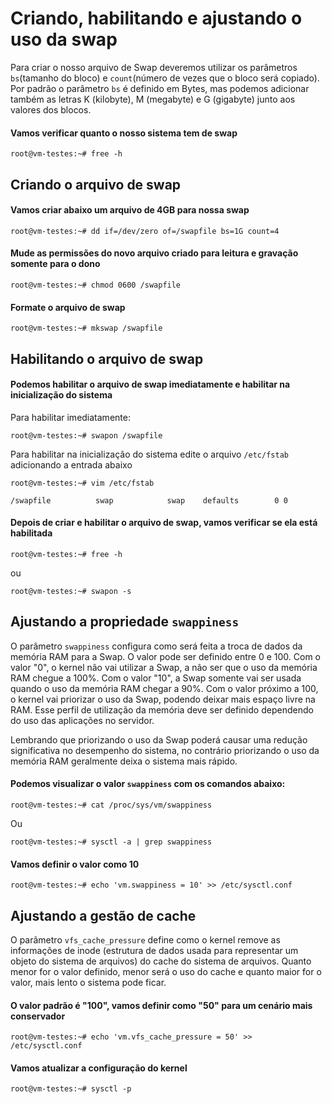 # Criando, habilitando e ajustando o uso da swap

Para criar o nosso arquivo de Swap deveremos utilizar os parâmetros `bs`(tamanho do bloco) e `count`(número de vezes que o bloco será copiado). Por padrão o parâmetro `bs` é definido em Bytes,  mas podemos adicionar também as letras K (kilobyte), M (megabyte) e G (gigabyte) junto aos valores dos blocos.

#### Vamos verificar quanto o nosso sistema tem de swap
`root@vm-testes:~# free -h`

## Criando o arquivo de swap

#### Vamos criar abaixo um arquivo de 4GB para nossa swap
`root@vm-testes:~# dd if=/dev/zero of=/swapfile bs=1G count=4`

#### Mude as permissões do novo arquivo criado para leitura e gravação somente para o dono
`root@vm-testes:~# chmod 0600 /swapfile`

#### Formate o arquivo de swap
`root@vm-testes:~# mkswap /swapfile`

## Habilitando o arquivo de swap

#### Podemos habilitar o arquivo de swap imediatamente e habilitar na inicialização do sistema
Para habilitar imediatamente:

`root@vm-testes:~# swapon /swapfile`

Para habilitar na inicialização do sistema edite o arquivo `/etc/fstab` adicionando a entrada abaixo

`root@vm-testes:~# vim /etc/fstab`
```
/swapfile          swap            swap    defaults        0 0
```

#### Depois de criar e habilitar o arquivo de swap, vamos verificar se ela está habilitada
`root@vm-testes:~# free -h`

ou

`root@vm-testes:~# swapon -s`

## Ajustando a propriedade `swappiness`

O parâmetro `swappiness` configura como será feita a troca de dados da memória RAM para a Swap. O valor pode ser definido entre 0 e 100. Com o valor "0", o kernel não vai utilizar a Swap, a não ser que o uso da memória RAM chegue a 100%. Com o valor "10", a Swap somente vai ser usada quando o uso da memória RAM chegar a 90%. Com o valor próximo a 100, o kernel vai priorizar o uso da Swap, podendo deixar mais espaço livre na RAM. Esse perfil de utilização da memória deve ser definido dependendo do uso das aplicações no servidor. 

Lembrando que priorizando o uso da Swap poderá causar uma redução significativa no desempenho do sistema, no contrário priorizando o uso da memória RAM geralmente deixa o sistema mais rápido.

#### Podemos visualizar o valor `swappiness` com os comandos abaixo:

`root@vm-testes:~# cat /proc/sys/vm/swappiness`

Ou

`root@vm-testes:~# sysctl -a | grep swappiness`

#### Vamos definir o valor como 10

`root@vm-testes:~# echo 'vm.swappiness = 10' >> /etc/sysctl.conf`

## Ajustando a gestão de cache

O parâmetro `vfs_cache_pressure` define como o kernel remove as informações de inode (estrutura de dados usada para representar um objeto do sistema de arquivos) do cache do sistema de arquivos. Quanto menor for o valor definido, menor será o uso do cache e quanto maior for o valor, mais lento o sistema pode ficar. 

#### O valor padrão é "100", vamos definir como "50" para um cenário mais conservador
`root@vm-testes:~# echo 'vm.vfs_cache_pressure = 50' >> /etc/sysctl.conf`

#### Vamos atualizar a configuração do kernel
`root@vm-testes:~# sysctl -p`
